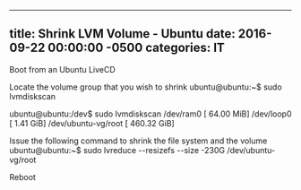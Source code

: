 ﻿---

title:  Shrink LVM Volume - Ubuntu
date:   2016-09-22 00:00:00 -0500
categories: IT
---






Boot from an Ubuntu LiveCD

Locate the volume group that you wish to shrink
ubuntu@ubuntu:~$ sudo lvmdiskscan

ubuntu@ubuntu:/dev$ sudo lvmdiskscan
/dev/ram0             [      64.00 MiB]
/dev/loop0            [       1.41 GiB]
/dev/ubuntu-vg/root   [     460.32 GiB]

Issue the following command to shrink the file system and the volume
ubuntu@ubuntu:~$ sudo lvreduce --resizefs --size -230G /dev/ubuntu-vg/root

Reboot


